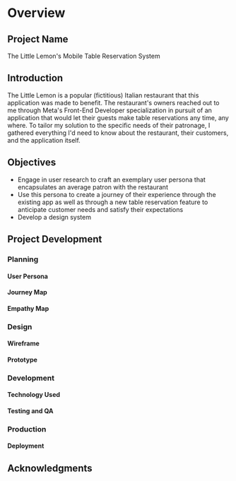 # Overview
## Project Name
The Little Lemon's Mobile Table Reservation System

## Introduction
The Little Lemon is a popular (fictitious) Italian restaurant that this application was made to benefit. The restaurant's owners reached out to me through Meta's Front-End Developer specialization in pursuit of an application that would let their guests make table reservations any time, any where. To tailor my solution to the specific needs of their patronage, I gathered everything I'd need to know about the restaurant, their customers, and the application itself.

## Objectives
- Engage in user research to craft an exemplary user persona that encapsulates an average patron with the restaurant
- Use this persona to create a journey of their experience through the existing app as well as through a new table reservation feature to anticipate customer needs and satisfy their expectations
- Develop a design system 

## Project Development
### Planning
#### User Persona
#### Journey Map
#### Empathy Map

### Design
#### Wireframe
#### Prototype

### Development
#### Technology Used
#### Testing and QA

### Production
#### Deployment

## Acknowledgments

